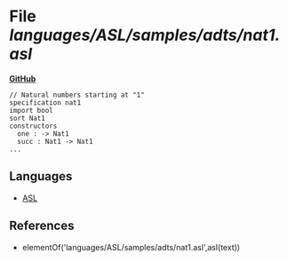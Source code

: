# File _languages/ASL/samples/adts/nat1.asl_
**[GitHub](https://github.com/softlang/yas/blob/master/languages/ASL/samples/adts/nat1.asl)**
```
// Natural numbers starting at "1"
specification nat1
import bool
sort Nat1
constructors
  one : -> Nat1
  succ : Nat1 -> Nat1
...
```

## Languages
* [ASL](../languages/ASL.md)

## References
* elementOf('languages/ASL/samples/adts/nat1.asl',asl(text))
